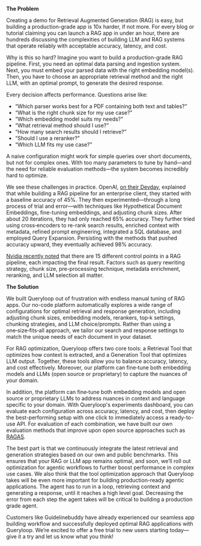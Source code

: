 **The Problem**

Creating a demo for Retrieval Augmented Generation (RAG) is easy, but building a production-grade app is 10x harder, if not more. For every blog or tutorial claiming you can launch a RAG app in under an hour, there are hundreds discussing the complexities of building LLM and RAG systems that operate reliably with acceptable accuracy, latency, and cost.

Why is this so hard? Imagine you want to build a production-grade RAG pipeline. First, you need an optimal data parsing and ingestion system. Next, you must embed your parsed data with the right embedding model(s). Then, you have to choose an appropriate retrieval method and the right LLM, with an optimal prompt, to generate the desired response.

Every decision affects performance. Questions arise like:  
- “Which parser works best for a PDF containing both text and tables?”  
- “What is the right chunk size for my use case?”  
- “Which embedding model suits my needs?”  
- “What retrieval method should I use?”  
- “How many search results should I retrieve?”  
- “Should I use a reranker?”  
- “Which LLM fits my use case?”  

A naive configuration might work for simple queries over short documents, but not for complex ones. With too many parameters to tune by hand—and the need for reliable evaluation methods—the system becomes incredibly hard to optimize.

We see these challenges in practice. OpenAI, [on their Devday](https://www.youtube.com/watch?v=ahnGLM-RC1Y), explained that while building a RAG pipeline for an enterprise client, they started with a baseline accuracy of 45%. They then experimented—through a long process of trial and error—with techniques like Hypothetical Document Embeddings, fine-tuning embeddings, and adjusting chunk sizes. After about 20 iterations, they had only reached 65% accuracy. They further tried using cross‑encoders to re-rank search results, enriched context with metadata, refined prompt engineering, integrated a SQL database, and employed Query Expansion. Persisting with the methods that pushed accuracy upward, they eventually achieved 98% accuracy.

[Nvidia recently noted](https://arxiv.org/html/2407.07858v1) that there are 15 different control points in a RAG pipeline, each impacting the final result. Factors such as query rewriting strategy, chunk size, pre-processing technique, metadata enrichment, reranking, and LLM selection all matter. 

**The Solution**

We built Queryloop out of frustration with endless manual tuning of RAG apps. Our no-code platform automatically explores a wide range of configurations for optimal retrieval and response generation, including adjusting chunk sizes, embedding models, rerankers, top‑k settings, chunking strategies, and LLM choice/prompts. Rather than using a one‑size‑fits‑all approach, we tailor our search and response settings to match the unique needs of each document in your dataset. 

For RAG optimization, Queryloop offers two core tools: a Retrieval Tool that optimizes how context is extracted, and a Generation Tool that optimizes LLM output. Together, these tools allow you to balance accuracy, latency, and cost effectively. Moreover, our platform can fine‑tune both embedding models and LLMs (open source or proprietary) to capture the nuances of your domain.

In addition, the platform can fine‑tune both embedding models and open source or proprietary LLMs to address nuances in context and language specific to your domain. With Queryloop's experiments dashboard, you can evaluate each configuration across accuracy, latency, and cost, then deploy the best-performing setup with one click to immediately access a ready-to-use API. For evaluation of each combination, we have built our own evaluation methods that improve upon open source approaches such as [RAGAS](https://github.com/explodinggradients/ragas). 

The best part is that we continuously integrate the latest retrieval and generation strategies based on our own and public benchmarks. This ensures that your RAG or LLM app remains optimal, and soon, we’ll roll out optimization for agentic workflows to further boost performance in complex use cases. We also think that the tool optimization approach that Queryloop takes will be even more important for building production-ready agentic applications. The agent has to run in a loop, retrieving context and generating a response, until it reaches a high level goal. Decreasing the error from each step the agent takes will be critical to building a production grade agent. 

Customers like Guidelinebuddy have already experienced our seamless app building workflow and successfully deployed optimal RAG applications with Queryloop. We’re excited to offer a free trial to new users starting today—give it a try and let us know what you think!
